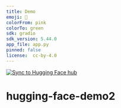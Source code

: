 ```yaml
---
title: Demo
emoji: 🐼
colorFrom: pink
colorTo: green
sdk: gradio
sdk_version: 5.44.0
app_file: app.py
pinned: false
license:  cc-by-4.0
---
```


[![Sync to Hugging Face hub](https://github.com/JTorres258/hugging-face-demo2/actions/workflows/main.yml/badge.svg)](https://github.com/JTorres258/hugging-face-demo2/actions/workflows/main.yml)

# hugging-face-demo2